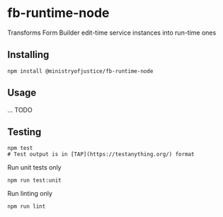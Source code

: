 # fb-runtime-node

Transforms Form Builder edit-time service instances into run-time ones

## Installing

```
npm install @ministryofjustice/fb-runtime-node
```

## Usage

... TODO

## Testing

``` shell
npm test
# Test output is in [TAP](https://testanything.org/) format
```

Run unit tests only

``` shell
npm run test:unit
```

Run linting only

``` shell
npm run lint
```
